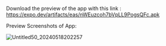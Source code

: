 Download the preview of the app with this link : https://expo.dev/artifacts/eas/nWEuzcoh7bVpLL9PogsQFc.apk

Preview Screenshots of App:

![Untitled50_20240518202257](https://github.com/Shailesh-714/Ecommerce_Application_Using_ReactNative/assets/151172220/21fa52f4-fd62-49fd-97d5-c08bb0bacfdd)
